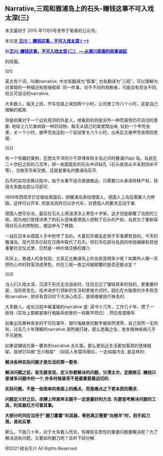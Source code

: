## Narrative,三观和雅浦岛上的石头-赚钱这事不可入戏太深(三)

本文最初于 2015 年11月5号发布于笔者的公众号。

本文是<strong><a style="color: #0000ff;" href="https://chuan.us/archives/477"> 王川： 赚钱这事，不可入戏太深 (
一)</a></strong>

和<strong><a style="color: #0000ff;" href="https://chuan.us/archives/479">王川: 赚钱这事，不可入戏太深 (二） &#8212;
从德川家康的故事谈起</a></strong>

的续篇。

(01)

英文有个词，叫做narrative, 中文有翻译为”叙事”, 也有翻译为”三观”，可以理解为对事情的一种描述和思维框架.
同一件事，对于不同的观察者，可能会有完全不同, 但又可自洽的narrative.

大多数人，每天上班，开车在路上来回两个小时，公司里工作八个小时，这是自己理解的框架.

但是如果对于一个远处观测的外星人，他看到的则是另外一种荒唐但仍可自洽的景象: 地球上几亿象蚂蚁一样的动物，每天从自己的窝里爬出来,
钻到一个甲壳虫里，关一个小时，被甲壳虫运到一个监狱里关八个小时，出来后又被甲壳虫带回老窝.

(02)

有一个有趣的案例，在西太平洋的介于菲律宾和关岛之间的雅浦(Yap)
岛。岛民在二十世纪之前的几百年，把一些圆盘形的石头中间钻孔（石头直径从半米到四米不等），当做货币来交换。这就是著名的雅浦岛石币.

石币的实际交换过程中，由于太重不适合直接搬运，只需要口头承诺转移产权，获得大多数岛民认可即可.

1898年西班牙打仗输给美国后，把雅浦岛卖给德国人。德国人上岛后需要人力修路，这样可以开车. 但是岛民终日以步代车，对德国人的要求无动于衷.

德国人想尽办法，最后在石头上用油漆涂上黑色十字架，这才彻底颠覆了岛民的三观，因为他们觉得涂黑了的石头意味着德国人控制了石头的产权。岛民为了重新获得对石头的控制权，被迫参与了修路.

一战后日本从德国人手中抢夺了岛屿，大量石币被运走用于军事建筑目的。今天的雅浦岛，现代货币已经在日用中取代了石币。但石币在部分岛民的传统婚嫁和其他重要社交仪式里，仍然是一种价值交换的媒介.

实际上，普通人的金钱观，又真正比雅浦岛上的岛民高明多少呢？如果外人哪一天把你心中的财富涂成黑色，你在三观一夜之间被颠覆时是否还能淡定？

(03)

当人们入戏太深，沉浸于形式无法自拔时，往往忘记了赚钱原来的目的。更重要的是，当形势变化，技术进步引领新的生活和思维方式时，固化在大脑里的许多观念和narrative
, 除非有意识的下大决心改正，是很难被自行抹去的.

大多数人，成长过程中被灌输的narrative 是: 读书十几年，工作几十年，攒了一些钱（实际上那都是银行电脑系统里的一些数字而已）,
然后安度晚年.

如果出现某种突发的不可抗事件，银行电脑里的数字被突然清零，自己突然一无所有，过去几十年理解的narrative
突然被打破，那么悲痛之余，发生精神疾病几乎不可避免.

如果说赚钱为第一要务的narrative 太片面，那么更贴近生活更加客观的思维框架，我把它叫做“王川框架” （如前人有雷同理论，一定纯属巧合,
是这样的:

<strong>解决各种实际问题才是生活的第一要务.</strong>

<strong>解决问题之前，首先要发现，定义你要解决的问题，分清主次，定期修正.
赚钱只是诸多问题中的一个,许多时候甚至不是最重要最迫切的.</strong>

<strong>实际问题，不是一些简单的表面上的痛点，而是痛点之下更本质的需求.</strong>

<strong>问题定义好之后，赤膊上阵直奔主题不一定是最好的方法. 先要思考解决问题的工具，利其器后方可善其事。</strong>

<strong>大部分时间应当用于”磨刀霍霍”利其器，等到真正需要”向猪羊”时，则手起刀落，易如反掌.</strong>

那么，下面几十年，对于大多数人而言，有哪些实质性的重要问题要解决呢？为了解决这些问题，又要如何磨刀呢？且听下回分解.

@2021 硅谷王川 All Rights Reserved

